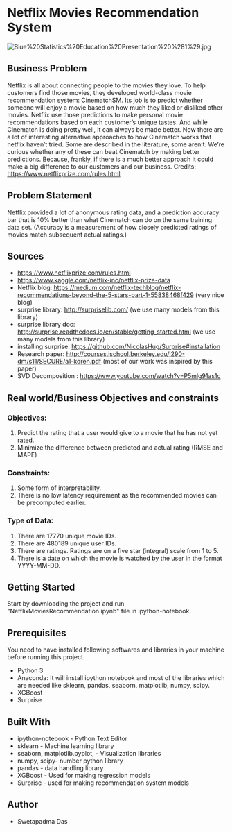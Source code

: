 # Netflix Movies Recommendation System

![Blue%20Statistics%20Education%20Presentation%20%281%29.jpg](attachment:Blue%20Statistics%20Education%20Presentation%20%281%29.jpg)

## Business Problem
Netflix is all about connecting people to the movies they love. To help customers find those movies, they developed world-class movie recommendation system: CinematchSM. Its job is to predict whether someone will enjoy a movie based on how much they liked or disliked other movies. Netflix use those predictions to make personal movie recommendations based on each customer’s unique tastes. And while Cinematch is doing pretty well, it can always be made better. Now there are a lot of interesting alternative approaches to how Cinematch works that netflix haven’t tried. Some are described in the literature, some aren’t. We’re curious whether any of these can beat Cinematch by making better predictions. Because, frankly, if there is a much better approach it could make a big difference to our customers and our business. Credits: https://www.netflixprize.com/rules.html

## Problem Statement
Netflix provided a lot of anonymous rating data, and a prediction accuracy bar that is 10% better than what Cinematch can do on the same training data set. (Accuracy is a measurement of how closely predicted ratings of movies match subsequent actual ratings.)

## Sources
- https://www.netflixprize.com/rules.html
- https://www.kaggle.com/netflix-inc/netflix-prize-data
- Netflix blog: https://medium.com/netflix-techblog/netflix-recommendations-beyond-the-5-stars-part-1-55838468f429 (very nice blog)
- surprise library: http://surpriselib.com/ (we use many models from this library)
- surprise library doc: http://surprise.readthedocs.io/en/stable/getting_started.html (we use many models from this library)
- installing surprise: https://github.com/NicolasHug/Surprise#installation
- Research paper: http://courses.ischool.berkeley.edu/i290-dm/s11/SECURE/a1-koren.pdf (most of our work was inspired by this paper)
- SVD Decomposition : https://www.youtube.com/watch?v=P5mlg91as1c

## Real world/Business Objectives and constraints 

### Objectives:
1. Predict the rating that a user would give to a movie that he has not yet rated.
2. Minimize the difference between predicted and actual rating (RMSE and MAPE) 

### Constraints:
1. Some form of interpretability.
2. There is no low latency requirement as the recommended movies can be precomputed earlier.

### Type of Data:
1. There are 17770 unique movie IDs.
2. There are 480189 unique user IDs.
3. There are ratings. Ratings are on a five star (integral) scale from 1 to 5.
4. There is a date on which the movie is watched by the user in the format YYYY-MM-DD.

## Getting Started
Start by downloading the project and run "NetflixMoviesRecommendation.ipynb" file in ipython-notebook.

## Prerequisites
You need to have installed following softwares and libraries in your machine before running this project.

- Python 3
- Anaconda: It will install ipython notebook and most of the libraries which are needed like sklearn, pandas, seaborn, matplotlib, numpy, scipy.
- XGBoost
- Surprise

## Built With

- ipython-notebook - Python Text Editor
- sklearn - Machine learning library
- seaborn, matplotlib.pyplot, - Visualization libraries
- numpy, scipy- number python library
- pandas - data handling library
- XGBoost - Used for making regression models
- Surprise - used for making recommendation system models

## Author
- Swetapadma Das
